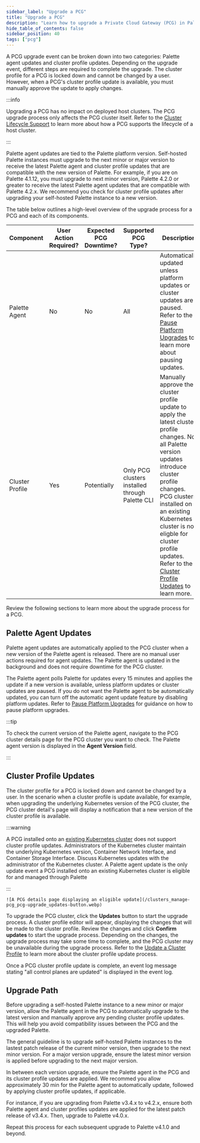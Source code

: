 ```yaml
---
sidebar_label: "Upgrade a PCG"
title: "Upgrade a PCG"
description: "Learn how to upgrade a Private Cloud Gateway (PCG) in Palette."
hide_table_of_contents: false
sidebar_position: 40
tags: ["pcg"]
---
```


A PCG upgrade event can be broken down into two categories: Palette agent updates and cluster profile updates. Depending
on the upgrade event, different steps are required to complete the upgrade. The cluster profile for a PCG is locked down
and cannot be changed by a user. However, when a PCG's cluster profile update is available, you must manually approve
the update to apply changes.

:::info

Upgrading a PCG has no impact on deployed host clusters. The PCG upgrade process only affects the PCG cluster itself.
Refer to the [Cluster Lifecycle Support](../architecture.md#cluster-lifecycle-support) to learn more about how a PCG
supports the lifecycle of a host cluster.

:::

Palette agent updates are tied to the Palette platform version. Self-hosted Palette instances must upgrade to the next
minor or major version to receive the latest Palette agent and cluster profile updates that are compatible with the new
version of Palette. For example, if you are on Palette 4.1.12, you must upgrade to next minor version, Palette 4.2.0 or
greater to receive the latest Palette agent updates that are compatible with Palette 4.2.x. We recommend you check for
cluster profile updates after upgrading your self-hosted Palette instance to a new version.

The table below outlines a high-level overview of the upgrade process for a PCG and each of its components.

| Component       | User Action Required? | Expected PCG Downtime? | Supported PCG Type?                             | Description                                                                                                                                                                                                                                                                                                                                      |
| --------------- | --------------------- | ---------------------- | ----------------------------------------------- | ------------------------------------------------------------------------------------------------------------------------------------------------------------------------------------------------------------------------------------------------------------------------------------------------------------------------------------------------ |
| Palette Agent   | No                    | No                     | All                                             | Automatically updated unless platform updates or cluster updates are paused. Refer to the [Pause Platform Upgrades](../../cluster-management/platform-settings/pause-platform-upgrades.md) to learn more about pausing updates.                                                                                                                  |
| Cluster Profile | Yes                   | Potentially            | Only PCG clusters installed through Palette CLI | Manually approve the cluster profile update to apply the latest cluster profile changes. Not all Palette version updates introduce cluster profile changes. PCG clusters installed on an existing Kubernetes cluster is not eligble for cluster profile updates. Refer to the [Cluster Profile Updates](#cluster-profile-updates) to learn more. |

Review the following sections to learn more about the upgrade process for a PCG.

## Palette Agent Updates

Palette agent updates are automatically applied to the PCG cluster when a new version of the Palette agent is released.
There are no manual user actions required for agent updates. The Palette agent is updated in the background and does not
require downtime for the PCG cluster.

The Palette agent polls Palette for updates every 15 minutes and applies the update if a new version is available,
unless platform updates or cluster updates are paused. If you do not want the Palette agent to be automatically updated,
you can turn off the automatic agent update feature by disabling platform updates. Refer to
[Pause Platform Upgrades](../../cluster-management/platform-settings/pause-platform-upgrades.md) for guidance on how to
pause platform upgrades.

:::tip

To check the current version of the Palette agent, navigate to the PCG cluster details page for the PCG cluster you want
to check. The Palette agent version is displayed in the **Agent Version** field.

:::

## Cluster Profile Updates

The cluster profile for a PCG is locked down and cannot be changed by a user. In the scenario when a cluster profile is
update available, for example, when upgrading the underlying Kubernetes version of the PCG cluster, the PCG cluster
detail's page will display a notification that a new version of the cluster profile is available.

:::warning

A PCG installed onto an [existing Kubernetes cluster](../deploy-pcg-k8s.md) does not support cluster profile updates.
Administrators of the Kubernetes cluster maintain the underlying Kubernetes version, Container Network Interface, and
Container Storage Interface. Discuss Kubernetes updates with the administrator of the Kubernetes cluster. A Palette
agent update is the only update event a PCG installed onto an existing Kubernetes cluster is eligible for and managed
through Palette

:::

    ![A PCG details page displaying an eligible update](/clusters_manage-pcg_pcg-upgrade_updates-button.webp)

To upgrade the PCG cluster, click the **Updates** button to start the upgrade process. A cluster profile editor will
appear, displaying the changes that will be made to the cluster profile. Review the changes and click **Confirm
updates** to start the upgrade process. Depending on the changes, the upgrade process may take some time to complete,
and the PCG cluster may be unavailable during the upgrade process. Refer to the
[Update a Cluster Profile](../../../profiles/cluster-profiles/modify-cluster-profiles/update-cluster-profile.md#update-the-pack-version)
to learn more about the cluster profile update process.

Once a PCG cluster profile update is complete, an event log message stating "all control planes are updated" is
displayed in the event log.

## Upgrade Path

Before upgrading a self-hosted Palette instance to a new minor or major version, allow the Palette agent in the PCG to
automatically upgrade to the latest version and manually approve any pending cluster profile updates. This will help you
avoid compatibility issues between the PCG and the upgraded Palette.

The general guideline is to upgrade self-hosted Palette instances to the lastest patch release of the current minor
version, then upgrade to the next minor version. For a major version upgrade, ensure the latest minor version is applied
before upgrading to the next major version.

In between each version upgrade, ensure the Palette agent in the PCG and its cluster profile updates are applied. We
recommed you allow approximately 30 min for the Palette agent to automatically update, followed by applying cluster
profile updates, if applicable.

For instance, if you are upgrading from Palette v3.4.x to v4.2.x, ensure both Palette agent and cluster profiles updates
are applied for the latest patch release of v3.4.x. Then, upgrade to Palette v4.0.x.

Repeat this process for each subsequent upgrade to Palette v4.1.0 and beyond.
